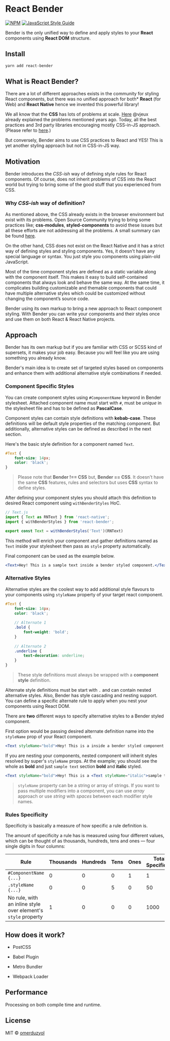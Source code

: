 # React Bender

[![NPM](https://img.shields.io/npm/v/react-bender.svg)](https://www.npmjs.com/package/react-bender) [![JavaScript Style Guide](https://img.shields.io/badge/code_style-standard-brightgreen.svg)](https://standardjs.com)

Bender is the only unified way to define and apply styles to your **React** components using **React DOM** structure.

## Install

```bash
yarn add react-bender
```
 
## What is React Bender?

There are a lot of different approaches exists in the community for styling React components, but there was no unified approach for both* **React** (for Web) and **React Native** hence we invented this powerful library!

We all know that the **CSS** has lots of problems at scale. [Here](https://speakerdeck.com/vjeux/react-css-in-js) @vjeux already explained the problems mentioned years ago. Today, all the best practices and 3rd party libraries encouraging mostly CSS-in-JS approach. (Please refer to [here](https://github.com/MicheleBertoli/css-in-js).)
  
But conversely, Bender aims to use CSS practices to React and YES! This is yet another styling approach but not in CSS-in-JS way.


## Motivation

Bender introduces the *CSS-ish* way of defining style rules for React components. Of course, does not inherit problems of CSS into the React world but trying to bring some of the good stuff that you experienced from CSS.

 
### Why *CSS-ish* way of definition?  

As mentioned above, the CSS already exists in the browser environment but exist with its problems. Open Source Community trying to bring some practices like; **css-modules**, **styled-components** to avoid these issues but all these efforts are not addressing all the problems. A small summary can be found [here](https://survivejs.com/react/advanced-techniques/styling-react/).

On the other hand, CSS does not exist on the React Native and it has a strict way of defining styles and styling components. Yes, it doesn't have any special language or syntax. You just style you components using plain-old JavaScript. 

Most of the time component styles are defined as a static variable along with the component itself. This makes it easy to build self-contained components that always look and behave the same way. At the same time, it complicates building customizable and themable components that could have multiple alternative styles which could be customized without changing the component’s source code.

Bender using its own markup to bring a new approach to React component styling. With Bender you can write your components and their styles once and use them on both React & React Native projects.

## Approach

Bender has its own markup but if you are familiar with CSS or SCSS kind of supersets, it makes your job easy. Because you will feel like you are using something you already know.

Bender's main idea is to create set of targeted styles based on components and enhance them with additional alternative style combinations if needed.

### Component Specific Styles
You can create component styles using `#ComponentName` keyword in Bender stylesheet. Attached component name must start with `#`, must be *unique* in the stylesheet file and has to be defined as **PascalCase**.

Component styles can contain style definitions with **kebab-case**. These definitions will be default style properties of the matching component. But additionally, alternative styles can be defined as described in the next section.

Here's the basic style definition for a component named `Text`.

```scss
#Text {
	font-size: 14px;
	color: 'black';
}
```
> Please note that **Bender !== CSS** but, **Bender == CSS**.
> It doesn't have the same **CSS** features, rules and selectors but uses **CSS** syntax to define styles. 

After defining your component styles you should attach this definition to desired React component using `withBenderStyles` HoC. 

```javascript
// Text.js
import { Text as RNText } from 'react-native';
import { withBenderStyles } from 'react-bender';

export const Text = withBenderStyles('Text')(RNText)
```
This method will enrich your component and gather definitions named as `Text` inside your stylesheet then pass as `style` property automatically.

Final component can be used as the example below.

```jsx
<Text>Hey! This is a sample text inside a bender styled component.</Text>
```

### Alternative Styles
Alternative styles are the coolest way to add additional style flavours to your components using `styleName` property of your target react component.

```scss
#Text {
	font-size: 14px;
	color: 'black';
	
	// Alternate 1
	.bold {
		font-weight: 'bold';
	}
	
	// Alternate 2
	.underline {
		text-decoration: underline;
	}
}
```
> These style definitions must always be wrapped with a **component style** definition.

Alternate style definitions must be start with `.` and can contain nested alternative styles. Also, Bender has style cascading and nesting support. You can define a specific alternate rule to apply when you nest your components using React DOM.

There are **two** different ways to specify alternative styles to a Bender styled component. 

First option would be passing desired alternate definition name into the `styleName` prop of your React component.

```jsx
<Text styleName="bold">Hey! This is a inside a bender styled component.</Text>
```
If you are nesting your components, nested component will inherit styles resolved by super's `styleName` props. At the example; you should see the whole as **bold** and just `sample text` section **bold** and **italic** styled.
```jsx
<Text styleName="bold">Hey! This is a <Text styleName="italic">sample text</Text> inside a bender styled component.</Text>
```
> `styleName` property can be a string or array of strings. If you want to pass multiple modifiers into a component, you can use *array* approach or use *string* with *spaces* between each modifier style names.


### Rules Specificity

Specificity is basically a measure of how specific a rule definition is. 

The amount of specificity a rule has is measured using four different values, which can be thought of as thousands, hundreds, tens and ones — four single digits in four columns:

|Rule|Thousands|Hundreds|Tens|Ones|Total Specificity|
|--------|---------|--------|----|----|-----------------|
| ```#ComponentName {...}``` |0|0|0|1|1|
|```.styleName {...}```|0|0|5|0|50|
| No rule, with an inline style over element's `style` property |1|0|0|0|1000|


## How does it work?

- PostCSS

- Babel Plugin

- Metro Bundler

- Webpack Loader

## Performance  

Processing on both compile time and runtime.


## License

MIT © [omerduzyol](https://github.com/omerduzyol)
